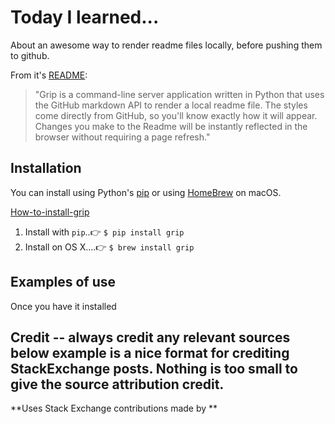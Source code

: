 # Today I learned...

About an awesome way to render readme files locally, before pushing them to github.

From it's [README](https://github.com/joeyespo/grip):

> "Grip is a command-line server application written in Python that uses the GitHub markdown API to render a local readme file. The styles come directly from GitHub, so you'll know exactly how it will appear. Changes you make to the Readme will be instantly reflected in the browser without requiring a page refresh."

## Installation

You can install using Python's [pip](https://github.com/pypa/pip) or using [HomeBrew](https://github.com/Homebrew) on macOS.

[How-to-install-grip](https://github.com/joeyespo/grip#installation)

1. Install with `pip`..👉   `$ pip install grip`
1. Install on OS X....👉   `$ brew install grip`

## Examples of use

Once you have it installed



## Credit -- always credit any relevant sources below example is a nice format for crediting StackExchange posts. **Nothing is too small to give the source attribution credit.**

**Uses Stack Exchange contributions made by [<nameHere>](<sourceHere>) **
